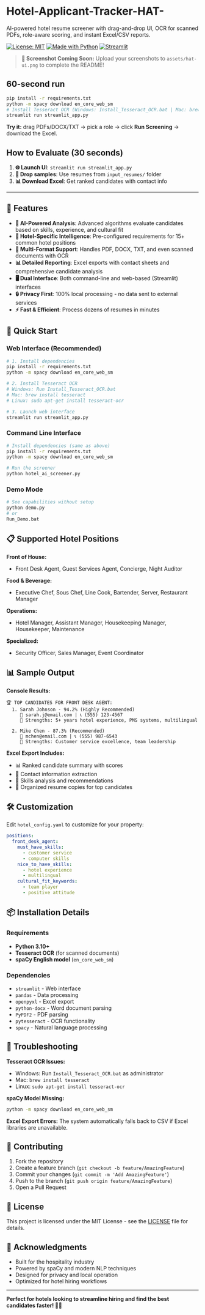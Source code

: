 # Hotel-Applicant-Tracker-HAT-
AI-powered hotel resume screener with drag-and-drop UI, OCR for scanned PDFs, role-aware scoring, and instant Excel/CSV reports.

[![License: MIT](https://img.shields.io/badge/License-MIT-green.svg)](LICENSE)
[![Made with Python](https://img.shields.io/badge/Python-3.10+-blue.svg)](https://python.org)
[![Streamlit](https://img.shields.io/badge/Streamlit-App-red.svg)](https://streamlit.io)

> **📸 Screenshot Coming Soon:** Upload your screenshots to `assets/hat-ui.png` to complete the README!

## 60-second run
```bash
pip install -r requirements.txt
python -m spacy download en_core_web_sm
# Install Tesseract OCR (Windows: Install_Tesseract_OCR.bat | Mac: brew install tesseract)
streamlit run streamlit_app.py
```

**Try it:** drag PDFs/DOCX/TXT → pick a role → click **Run Screening** → download the Excel.

## How to Evaluate (30 seconds)
1. **🌐 Launch UI**: `streamlit run streamlit_app.py` 
2. **📁 Drop samples**: Use resumes from `input_resumes/` folder
3. **📊 Download Excel**: Get ranked candidates with contact info

---

## 🌟 Features

- **🤖 AI-Powered Analysis**: Advanced algorithms evaluate candidates based on skills, experience, and cultural fit
- **🏨 Hotel-Specific Intelligence**: Pre-configured requirements for 15+ common hotel positions  
- **📄 Multi-Format Support**: Handles PDF, DOCX, TXT, and even scanned documents with OCR
- **📊 Detailed Reporting**: Excel exports with contact sheets and comprehensive candidate analysis
- **🖥️ Dual Interface**: Both command-line and web-based (Streamlit) interfaces
- **🔒 Privacy First**: 100% local processing - no data sent to external services
- **⚡ Fast & Efficient**: Process dozens of resumes in minutes

## 🚀 Quick Start

### Web Interface (Recommended)
```bash
# 1. Install dependencies
pip install -r requirements.txt
python -m spacy download en_core_web_sm

# 2. Install Tesseract OCR
# Windows: Run Install_Tesseract_OCR.bat
# Mac: brew install tesseract
# Linux: sudo apt-get install tesseract-ocr

# 3. Launch web interface
streamlit run streamlit_app.py
```

### Command Line Interface
```bash
# Install dependencies (same as above)
pip install -r requirements.txt
python -m spacy download en_core_web_sm

# Run the screener
python hotel_ai_screener.py
```

### Demo Mode
```bash
# See capabilities without setup
python demo.py
# or
Run_Demo.bat
```

## 📋 Supported Hotel Positions

**Front of House:**
- Front Desk Agent, Guest Services Agent, Concierge, Night Auditor

**Food & Beverage:**
- Executive Chef, Sous Chef, Line Cook, Bartender, Server, Restaurant Manager

**Operations:**
- Hotel Manager, Assistant Manager, Housekeeping Manager, Housekeeper, Maintenance

**Specialized:**
- Security Officer, Sales Manager, Event Coordinator

## 📊 Sample Output

**Console Results:**
```
🏆 TOP CANDIDATES FOR FRONT DESK AGENT:
  1. Sarah Johnson - 94.2% (Highly Recommended)
     📧 sarah.j@email.com | 📞 (555) 123-4567
     💪 Strengths: 5+ years hotel experience, PMS systems, multilingual
  
  2. Mike Chen - 87.3% (Recommended)
     📧 mchen@email.com | 📞 (555) 987-6543  
     💪 Strengths: Customer service excellence, team leadership
```

**Excel Export Includes:**
- 📊 Ranked candidate summary with scores
- 📧 Contact information extraction
- 💼 Skills analysis and recommendations
- 📁 Organized resume copies for top candidates

## 🛠️ Customization

Edit `hotel_config.yaml` to customize for your property:

```yaml
positions:
  front_desk_agent:
    must_have_skills:
      - customer service
      - computer skills
    nice_to_have_skills:
      - hotel experience
      - multilingual
    cultural_fit_keywords:
      - team player
      - positive attitude
```

## 📦 Installation Details

### Requirements
- **Python 3.10+**
- **Tesseract OCR** (for scanned documents)
- **spaCy English model** (`en_core_web_sm`)

### Dependencies
- `streamlit` - Web interface
- `pandas` - Data processing  
- `openpyxl` - Excel export
- `python-docx` - Word document parsing
- `PyPDF2` - PDF parsing
- `pytesseract` - OCR functionality
- `spacy` - Natural language processing

## 🔧 Troubleshooting

**Tesseract OCR Issues:**
- Windows: Run `Install_Tesseract_OCR.bat` as administrator
- Mac: `brew install tesseract`
- Linux: `sudo apt-get install tesseract-ocr`

**spaCy Model Missing:**
```bash
python -m spacy download en_core_web_sm
```

**Excel Export Errors:**
The system automatically falls back to CSV if Excel libraries are unavailable.

## 🤝 Contributing

1. Fork the repository
2. Create a feature branch (`git checkout -b feature/AmazingFeature`)
3. Commit your changes (`git commit -m 'Add AmazingFeature'`)
4. Push to the branch (`git push origin feature/AmazingFeature`)
5. Open a Pull Request

## 📄 License

This project is licensed under the MIT License - see the [LICENSE](LICENSE) file for details.

## 🙏 Acknowledgments

- Built for the hospitality industry
- Powered by spaCy and modern NLP techniques
- Designed for privacy and local operation
- Optimized for hotel hiring workflows

---

**Perfect for hotels looking to streamline hiring and find the best candidates faster! 🏨✨**
